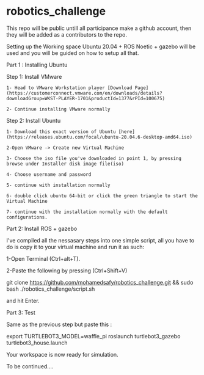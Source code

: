 # robotics_challenge

This repo will be public untill all participance make a github account, then they will be added as a contributors to the repo.

Setting up the Working space
Ubuntu 20.04 + ROS Noetic + gazebo will be used and you will be guided on how to setup all that.

Part 1 : Installing Ubuntu

  Step 1: Install VMware
  
    1- Head to VMware Workstation player [Download Page](https://customerconnect.vmware.com/en/downloads/details?downloadGroup=WKST-PLAYER-1701&productId=1377&rPId=100675)
    
    2- Continue installing VMware normally
    
  Step 2: Install Ubuntu
  
    1- Download this exact version of Ubuntu [here](https://releases.ubuntu.com/focal/ubuntu-20.04.6-desktop-amd64.iso)
    
    2-Open VMware -> Create new Virtual Machine 
    
    3- Choose the iso file you've downloaded in point 1, by pressing browse under Installer disk image file(iso)
    
    4- Choose username and password 
    
    5- continue with installation normally
    
    6- double click ubuntu 64-bit or click the green triangle to start the Virtual Machine
    
    7- continue with the installation normally with the default configurations.
    
Part 2: Install ROS + gazebo
  
  I've compiled all the nessasary steps into one simple script, all you have to do is copy it to your virtual machine and run it as such:
  
  1-Open Terminal (Ctrl+alt+T).
  
  2-Paste the following by pressing (Ctrl+Shift+V)
  
   git clone https://github.com/mohamedsafy/robotics_challenge.git && sudo bash ./robotics_challenge/script.sh

  and hit Enter.

Part 3: Test
  
  Same as the previous step but paste this :
  
  export TURTLEBOT3_MODEL=waffle_pi
  roslaunch turtlebot3_gazebo turtlebot3_house.launch
  
Your workspace is now ready for simulation.

To be continued....
  
